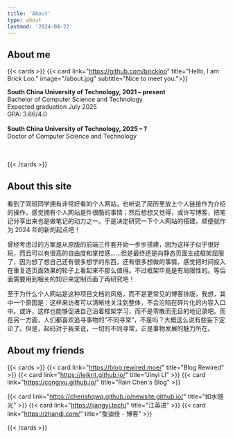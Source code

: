 ```yaml
---
title: 'About'
type: about
lastmod: '2024-04-22'
---
```


## About me
{{< cards >}}
  {{< card link="https://github.com/brickloo" title="Hello, I am Brick Loo." image="/about.jpg" subtitle="Nice to meet you.">}}

<div>

<b>South China University of Technology, 2021 – present</b><br>
Bachelor of Computer Science and Technology<br>
Expected graduation July 2025<br>
GPA: 3.66/4.0<br>
<br>
<b>South China University of Technology, 2025 – ?</b><br>
Doctor of Computer Science and Technology<br>
<br>
<br>

</div>

{{< /cards >}}

## About this site

看到了同班同学拥有非常好看的个人网站，也听说了简历里放上个人链接作为介绍的操作，感觉拥有个人网站是件很酷的事情；然后想想又觉得，或许写博客，把笔记分享出来也是做笔记的动力之一。于是决定研究一下个人网站的搭建，顺便就作为 2024 年的新的起点吧！

曾经考虑过的方案是从原版的前端三件套开始一步步搭建，因为这样子似乎很好玩，而且可以有很高的自由度和掌控感……但是最终还是向静态页面生成框架屈服了，因为想了想自己还有很多想学的东西，还有很多想做的事情，感觉把时间投入在重复造页面效果的轮子上看起来不那么值得。不过框架毕竟是有局限性的。等后面需要用到相关的知识来定制页面了再研究吧！

至于为什么个人网站是这种项目文档的风格，而不是更常见的博客排版，我想，其中一个原因是：这样来访者可以清晰地关注到整体，不会沦陷在碎片化的内容入口中。或许，这样也能够促进自己沿着框架学习，而不是零散而无目的地记录吧。而在另一方面，人们都喜欢追寻事物的“不同寻常”，不是吗？大概这么说有些妄下定论了。但是，起码对于我来说，一切的不同寻常，正是事物发展的魅力所在。

## About my friends

{{< cards >}}
  {{< card link="https://blog.rewired.moe/" title="Blog Rewired" >}}
  {{< card link="https://leikrit.github.io/" title="Jinyi LI" >}}
  {{< card link="https://congjyu.github.io/" title="Rain Chen's Blog" >}}
  <!-- {{< card link="https://jupiterkwan.github.io/" title="木球今天要高兴" >}} -->
  {{< card link="https://cherishqwq.github.io/newsite.github.io/" title="如水随光" >}}
  {{< card link="https://jiangyj.tech/" title="江英进" >}}
  {{< card link="https://zhandj.com/" title="詹迪佳 - 博客" >}}
  <!-- {{< card link="https://blog.qiuzizhao.top/" title="邱梓钊の博客" >}} -->
{{< /cards >}}